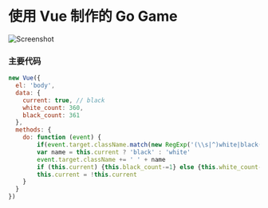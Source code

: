# 使用 Vue 制作的 Go Game

![Screenshot](http://7xih70.com1.z0.glb.clouddn.com/15-12-17/92281101.jpg)

### 主要代码

```javascript
new Vue({
  el: 'body',
  data: {
  	current: true, // black
  	white_count: 360,
  	black_count: 361
  },
  methods: {
  	do: function (event) {
  		if(event.target.className.match(new RegExp('(\\s|^)white|black(\\s|$)'))) {return}
  		var name = this.current ? 'black' : 'white'
		event.target.className += ' ' + name
		if (this.current) {this.black_count-=1} else {this.white_count-=1}
		this.current = !this.current
  	}
  }
})
```
